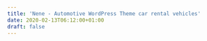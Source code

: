 ```yaml
---
title: 'Nene - Automotive WordPress Theme car rental vehicles'
date: 2020-02-13T06:12:00+01:00
draft: false
---
```


